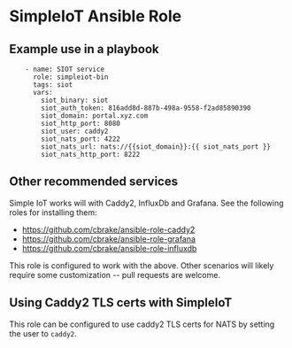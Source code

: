 # SimpleIoT Ansible Role

## Example use in a playbook

```
    - name: SIOT service
      role: simpleiot-bin
      tags: siot
      vars:
        siot_binary: siot
        siot_auth_token: 816add8d-887b-498a-9558-f2ad85890390
        siot_domain: portal.xyz.com
        siot_http_port: 8080
        siot_user: caddy2
        siot_nats_port: 4222
        siot_nats_url: nats://{{siot_domain}}:{{ siot_nats_port }}
        siot_nats_http_port: 8222
```

## Other recommended services

Simple IoT works will with Caddy2, InfluxDb and Grafana. See the following roles
for installing them:

- https://github.com/cbrake/ansible-role-caddy2
- https://github.com/cbrake/ansible-role-grafana
- https://github.com/cbrake/ansible-role-influxdb

This role is configured to work with the above. Other scenarios will likely
require some customization -- pull requests are welcome.

## Using Caddy2 TLS certs with SimpleIoT

This role can be configured to use caddy2 TLS certs for NATS by setting the user
to `caddy2`.
